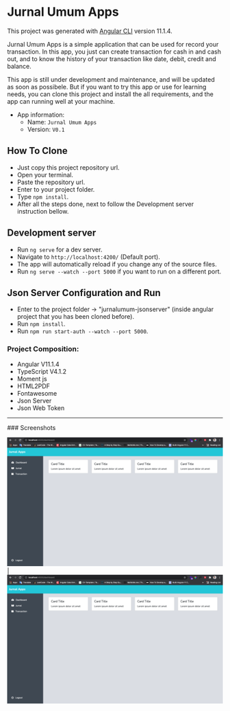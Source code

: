 # Jurnal Umum Apps 

This project was generated with [Angular CLI](https://github.com/angular/angular-cli) version 11.1.4.

Jurnal Umum Apps is a simple application that can be used for record your transaction. In this app, you just can create transaction for cash in and cash out, and to know the history of your transaction like date, debit, credit and balance. 

This app is still under development and maintenance, and will be updated as soon as possibele. But if you want to try this app or use for learning needs, you can clone this project and install the all requirements, and the app can running well at your machine.

 * App information:
    - Name: `Jurnal Umum Apps`
    - Version: `V0.1`

## How To Clone

- Just copy this project repository url.
- Open your terminal.
- Paste the repository url.
- Enter to your project folder.
- Type `npm install`.
- After all the steps done, next to follow the Development server instruction bellow.

## Development server

- Run `ng serve` for a dev server.
- Navigate to `http://localhost:4200/` (Default port).
- The app will automatically reload if you change any of the source files.
- Run `ng serve --watch --port 5000` if you want to run on a different port.

## Json Server Configuration and Run

- Enter to the project folder -> "jurnalumum-jsonserver" (inside angular project that you has been cloned before).
- Run `npm install`.
- Run `npm run start-auth --watch --port 5000`.

### Project Composition:
  - Angular V11.1.4
  - TypeScript V4.1.2
  - Moment js
  - HTML2PDF
  - Fontawesome
  - Json Server
  - Json Web Token

<hr>
### Screenshots

![alt-text-1](./src/assets/github_assets/Dashboard.png "title-1") | ![alt-text-2](./src/assets/github_assets/Dashboard.png "title-2")
